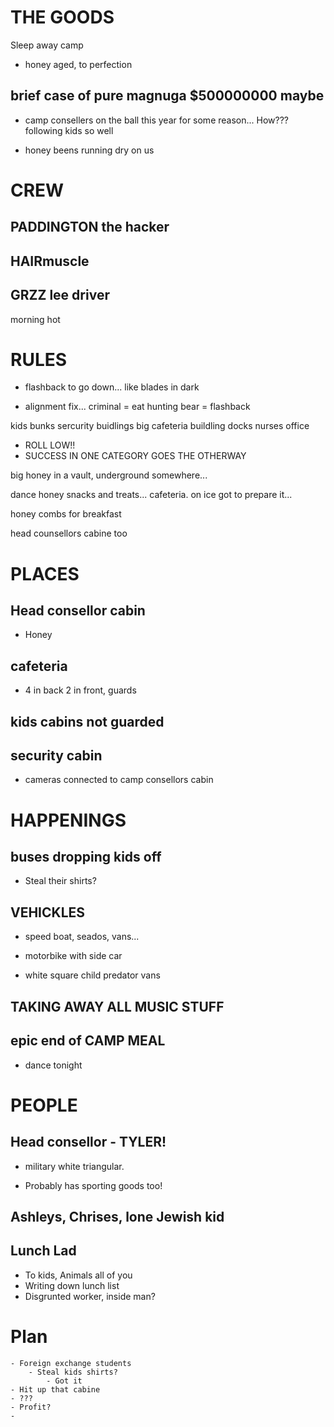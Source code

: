 # THE GOODS


Sleep away camp

- honey aged, to perfection

## brief case of pure magnuga $500000000 maybe

- camp consellers on the ball this year for some reason...
How??? following kids so well

- honey beens running dry on us

# CREW
## PADDINGTON the hacker

## HAIRmuscle
## GRZZ lee driver

morning hot

# RULES
- flashback to go down... like blades in dark

- alignment fix...
criminal = eat hunting
bear = flashback

kids bunks
sercurity buidlings
big cafeteria buildling
docks
nurses office

- ROLL LOW!!
- SUCCESS IN ONE CATEGORY GOES THE OTHERWAY

big honey in a vault, underground somewhere...

dance honey snacks and treats... cafeteria. on ice
got to prepare it...

honey combs for breakfast

head counsellors cabine too



# PLACES

## Head consellor cabin
- Honey
## cafeteria
- 4 in back 2 in front, guards

## kids cabins not guarded


## security cabin
- cameras connected to camp consellors cabin

# HAPPENINGS
## buses dropping kids off
- Steal their shirts?

## VEHICKLES
- speed boat, seados, vans...

- motorbike with side car

- white square child predator vans

## TAKING AWAY ALL MUSIC STUFF

## epic end of CAMP MEAL
- dance tonight



# PEOPLE
## Head consellor - TYLER!
- military white triangular.

- Probably has sporting goods too!

## Ashleys, Chrises, lone Jewish kid

## Lunch Lad
- To kids, Animals all of you
- Writing down lunch list
- Disgrunted worker, inside man?

# Plan
```ad-info
- Foreign exchange students
	- Steal kids shirts?
		- Got it
- Hit up that cabine
- ???
- Profit?
- 
```